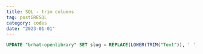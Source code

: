 ```yaml
---
title: SQL - trim columns
tag: postGRESQL
category: codes
date: "2023-01-01"
---
```



```sql
UPDATE "brhat-openlibrary" SET slug = REPLACE(LOWER(TRIM("Text")), ' ', '');
```

